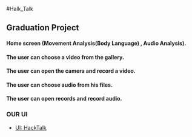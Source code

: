 #Halk_Talk 

## Graduation Project
#### Home screen (Movement Analysis(Body Language) , Audio Analysis).
#### The user can choose a video from the gallery.
#### The user can open the camera and record a video.
#### The user can choose audio from his files.
#### The user can open records and record audio.

### OUR UI

- [UI: HackTalk](https://www.figma.com/file/4ORhnQEn1FJgmDIZeO5jlu/final-finalll-vr?type=design&node-id=0-1&mode=design&t=iShM4Tzth2O1XXNI-0)
